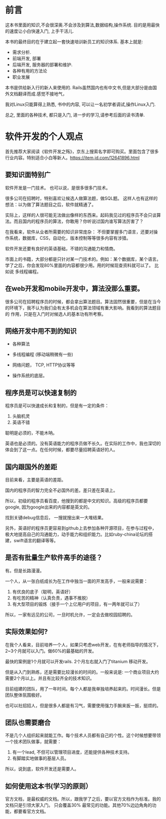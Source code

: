 # 前言

这本书里面的知识,不会很深奥.不会涉及到算法,数据结构,操作系统.
目的是用最快的速度让小白快速入门, 上手干活儿.

本书的最终目的在于建立起一套快速培训新员工的知识体系. 基本上就是:

- 需求分析.
- 前端开发, 部署
- 后端开发, 服务器的部署和维护.
- 各种有用的方法论
- 职业发展

本书是供给新入行的新人来使用的. Rails虽然国内也有中文书,但是大部分是由国外文档翻译而成.感觉不接地气，

我对Linux只能算得上熟悉, 书中的内容, 可以让一名初学者调试,操作Linux入门.

总之, 里面的各种技术, 都只是入门, 进一步的学习,请参考后面的读书清单.

# 软件开发的个人观点

首先推荐大家阅读《软件开发之殇》，京东上搜索名字即可购买。里面包含了很多行业内容。特别适合小白等新人。https://item.jd.com/12641896.html

## 要知识面特别广

软件开发是一门技术。 也可以说，是很多很多门技术。

很多公司在招聘时，特别喜欢让候选人做算法题，做SQL题。
这样人也有这样的想法：以为做了算法题目之后，软件就精通了。

实际上，这样的人很可能无法做出像样的东西来。起码我见过的程序员不会只谈算法。而且国内的程序员的算法，你敢用？你听说过国内谁写算法厉害了？

在我看来，软件从业者所需要的知识非常庞杂：
不但要掌握多门语言，还要对操作系统，数据库，CSS，自动化，版本控制等等很多内容有涉猎。

软件开发还要有良好的英语基础，不错的沟通能力和情商。

市面上的书籍，大部分都是只针对某一门技术的。例如：某个数据库，某个语言。
学了之后，你会发现80%里面的内容都很少用。用的时候现查资料就可以了。
比如说 多线程编程。

## 在web开发和mobile开发中，算法没那么重要。

很多公司在招聘程序员的时候，都会拿出算法题目。算法固然很重要，但是在当今
的环境下，我不认为我们会有太多机会在算法领域有重大影响。我看到的算法题目的
作用，只是在入门时对候选人的基本功有所考察。

## 网络开发中用不到的知识

- 各种算法

- 多线程编程 (移动端稍微有一些)

- 网络问题， TCP, HTTP协议等等

- 操作系统的底层。

## 程序员是可以快速复制的

程序员是可以快速成长和复制的，但是有一定的条件：

1. 头脑机灵
2. 英语不错

聪明是必须的，不能木呐。

英语也是必须的。没有英语能力的程序员做不长久。在实际的工作中，我也深切的体会到了这一点。在任何时候，都要尽量招聘英语好的人。

## 国内跟国外的差距

目前来看，主要是英语的差距。

国内的程序员的智力完全不必国外的差。差只差在英语上。

所以，初级的程序员看百度，他搜到的都是中文的知识。高级的程序员都要google, 因为google出来的内容都是英文的。

找到关键debug信息后， 一搜就搜出来一大堆结果。

另外，英语好的程序员更容易到github上去参加各种开源项目，在参与过程中，
极大地提高自己的沟通能力，动手能力和组织能力。比如ruby-china论坛的搭建，swift语言的翻译等等。

## 是否有批量生产软件高手的途径？

有。但是长路漫漫。

一个人，从一张白纸成长为在工作中独当一面的开发高手，一般来说需要：

1. 有优良的底子（聪明，英语好）
2. 有吃苦的精神（认真负责，遇事不推脱）
3. 有大型项目的锻炼（接手一个上亿用户的项目，有一两年就可以了）

所以，一家有远见的公司，一旦时机允许，一定会去做校园招聘的。

## 实际效果如何?

在我个人看来，目前培养一个人，如果只考虑web开发，在有老师指导的情况下，
2~3个月就可以入门。做60%的最基础的开发。

最快的案例是1个月就可以开发rails.  2个月左右就入门了titanium 移动开发。

但是从入门到熟练，还是需要比较漫长的时间的。一般来说是: 一个商业项目大约需要2个月以上。并且有比较齐全的技术知识。

目前组建的团队，用了一年时间。每个人都是我单独培养起来的。时间漫长。但是团队整体氛围极好。

也可以社招招人，但是很多人都是有习气，需要使用强力手腕来扳一扳，挺烦的。

## 团队也需要磨合

不是几个人组织起来就能工作。每个技术人员都有自己的个性。这个时候想要带领
一个技术团队做事，就需要：

1. 有一个lead, 不但可以管理项目进度，还能提供各种技术支持。
2. 有脚踏实地做事的基层人员。

所以，说到底，软件开发还是需要人。

## 如何使用这本书(学习的原则）

官方文档，是最权威的文档。所以，跟我学了之后，要以官方文档作为标准。我的文档只是引领大家入门。
只会覆盖30% 最常见的功能。其他70%边边角角的功能，都要看官方文档。

